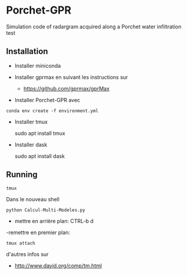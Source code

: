 # Porchet-GPR
Simulation code of radargram acquired along a Porchet water infiltration test

## Installation

- Installer miniconda

- Installer gprmax en suivant les instructions sur

  - https://github.com/gprmax/gprMax

- Installer Porchet-GPR avec

```
conda env create -f environment.yml
```
- Installer tmux

    sudo apt install tmux

- Installer dask

    sudo apt install dask
    
## Running

```
tmux
```

Dans le nouveau shell

    python Calcul-Multi-Modeles.py

- mettre en arrière plan: CTRL-b d

 -remettre en premier plan:

    tmux attach

d'autres infos sur

- http://www.dayid.org/comp/tm.html
